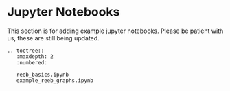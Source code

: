 # Jupyter Notebooks

This section is for adding example jupyter notebooks.  Please be patient with us, these are still being updated.

```{eval-rst}
.. toctree::
   :maxdepth: 2
   :numbered:

   reeb_basics.ipynb
   example_reeb_graphs.ipynb
```
